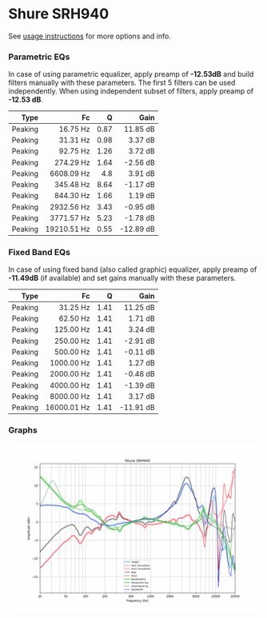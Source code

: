 # Shure SRH940
See [usage instructions](https://github.com/jaakkopasanen/AutoEq#usage) for more options and info.

### Parametric EQs
In case of using parametric equalizer, apply preamp of **-12.53dB** and build filters manually
with these parameters. The first 5 filters can be used independently.
When using independent subset of filters, apply preamp of **-12.53 dB**.

| Type    | Fc          |    Q | Gain      |
|--------:|------------:|-----:|----------:|
| Peaking | 16.75 Hz    | 0.87 | 11.85 dB  |
| Peaking | 31.31 Hz    | 0.98 | 3.37 dB   |
| Peaking | 92.75 Hz    | 1.26 | 3.72 dB   |
| Peaking | 274.29 Hz   | 1.64 | -2.56 dB  |
| Peaking | 6608.09 Hz  | 4.8  | 3.91 dB   |
| Peaking | 345.48 Hz   | 8.64 | -1.17 dB  |
| Peaking | 844.30 Hz   | 1.66 | 1.19 dB   |
| Peaking | 2932.56 Hz  | 3.43 | -0.95 dB  |
| Peaking | 3771.57 Hz  | 5.23 | -1.78 dB  |
| Peaking | 19210.51 Hz | 0.55 | -12.89 dB |

### Fixed Band EQs
In case of using fixed band (also called graphic) equalizer, apply preamp of **-11.49dB**
(if available) and set gains manually with these parameters.

| Type    | Fc          |    Q | Gain      |
|--------:|------------:|-----:|----------:|
| Peaking | 31.25 Hz    | 1.41 | 11.25 dB  |
| Peaking | 62.50 Hz    | 1.41 | 1.71 dB   |
| Peaking | 125.00 Hz   | 1.41 | 3.24 dB   |
| Peaking | 250.00 Hz   | 1.41 | -2.91 dB  |
| Peaking | 500.00 Hz   | 1.41 | -0.11 dB  |
| Peaking | 1000.00 Hz  | 1.41 | 1.27 dB   |
| Peaking | 2000.00 Hz  | 1.41 | -0.48 dB  |
| Peaking | 4000.00 Hz  | 1.41 | -1.39 dB  |
| Peaking | 8000.00 Hz  | 1.41 | 3.17 dB   |
| Peaking | 16000.01 Hz | 1.41 | -11.91 dB |

### Graphs
![](./Shure%20SRH940.png)